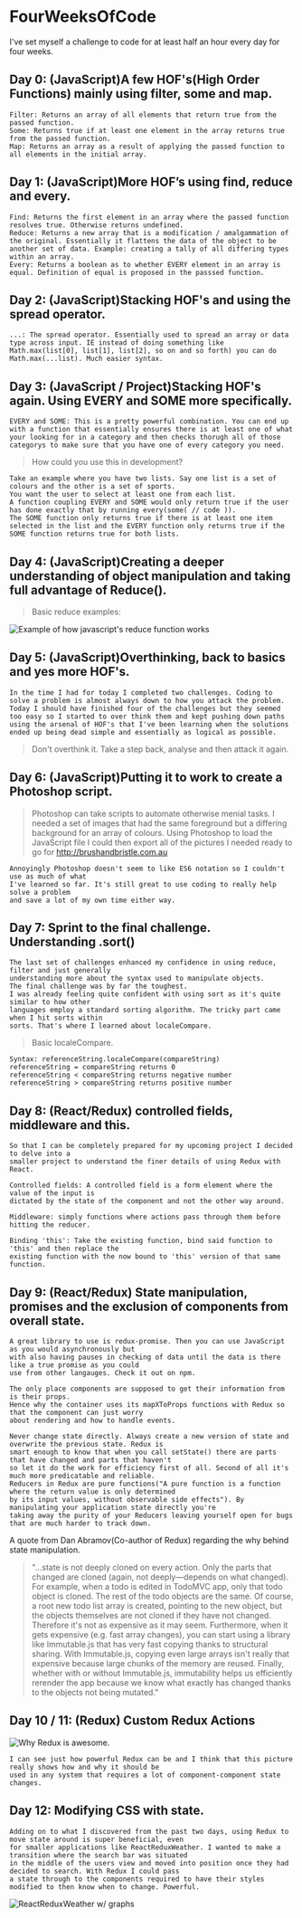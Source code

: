 # FourWeeksOfCode
I've set myself a challenge to code for at least half an hour every day for four weeks.

## Day 0: (JavaScript)A few HOF's(High Order Functions) mainly using filter, some and map.  


    Filter: Returns an array of all elements that return true from the passed function.  
    Some: Returns true if at least one element in the array returns true from the passed function.  
    Map: Returns an array as a result of applying the passed function to all elements in the initial array.  
    

## Day 1: (JavaScript)More HOF’s using find, reduce and every.  


    Find: Returns the first element in an array where the passed function resolves true. Otherwise returns undefined.  
    Reduce: Returns a new array that is a modification / amalgammation of the original. Essentially it flattens the data of the object to be another set of data. Example: creating a tally of all differing types within an array.  
    Every: Returns a boolean as to whether EVERY element in an array is equal. Definition of equal is proposed in the passsed function.   
    

## Day 2: (JavaScript)Stacking HOF's and using the spread operator.


    ...: The spread operator. Essentially used to spread an array or data type across input. IE instead of doing something like Math.max(list[0], list[1], list[2], so on and so forth) you can do Math.max(...list). Much easier syntax.
    
    
## Day 3: (JavaScript / Project)Stacking HOF's again. Using EVERY and SOME more specifically.


    EVERY and SOME: This is a pretty powerful combination. You can end up with a function that essentially ensures there is at least one of what your looking for in a category and then checks thorugh all of those categorys to make sure that you have one of every category you need. 
    
    
> How could you use this in development?


    Take an example where you have two lists. Say one list is a set of colours and the other is a set of sports.   
    You want the user to select at least one from each list.
    A function coupling EVERY and SOME would only return true if the user has done exactly that by running every(some( // code )). 
    The SOME function only returns true if there is at least one item selected in the list and the EVERY function only returns true if the SOME function returns true for both lists.
    
    
## Day 4: (JavaScript)Creating a deeper understanding of object manipulation and taking full advantage of Reduce().


> Basic reduce examples:


![Example of how javascript's reduce function works](https://raw.githubusercontent.com/CLLDesigns/FourWeeksOfCode/master/Resources/ReduceExample.jpg)


## Day 5: (JavaScript)Overthinking, back to basics and yes more HOF's.


    In the time I had for today I completed two challenges. Coding to solve a problem is almost always down to how you attack the problem. Today I should have finished four of the challenges but they seemed too easy so I started to over think them and kept pushing down paths using the arsenal of HOF's that I've been learning when the solutions ended up being dead simple and essentially as logical as possible. 


> Don't overthink it. Take a step back, analyse and then attack it again.


## Day 6: (JavaScript)Putting it to work to create a Photoshop script.


> Photoshop can take scripts to automate otherwise menial tasks.
  I needed a set of images that had the same foreground but a differing background for an array of colours.
  Using Photoshop to load the JavaScript file I could then export all of the pictures I needed
  ready to go for http://brushandbristle.com.au
  
  
    Annoyingly Photoshop doesn't seem to like ES6 notation so I couldn't use as much of what
    I've learned so far. It's still great to use coding to really help solve a problem
    and save a lot of my own time either way.
    
    
## Day 7: Sprint to the final challenge. Understanding .sort()


    The last set of challenges enhanced my confidence in using reduce, filter and just generally 
    understanding more about the syntax used to manipulate objects.
    The final challenge was by far the toughest.
    I was already feeling quite confident with using sort as it's quite similar to how other 
    languages employ a standard sorting algorithm. The tricky part came when I hit sorts within
    sorts. That's where I learned about localeCompare.
    
    
> Basic localeCompare. 
    
    
    Syntax: referenceString.localeCompare(compareString)
    referenceString = compareString returns 0
    referenceString < compareString returns negative number
    referenceString > compareString returns positive number


## Day 8: (React/Redux) controlled fields, middleware and this.


    So that I can be completely prepared for my upcoming project I decided to delve into a 
    smaller project to understand the finer details of using Redux with React.
    
    Controlled fields: A controlled field is a form element where the value of the input is 
    dictated by the state of the component and not the other way around.
    
    Middleware: simply functions where actions pass through them before hitting the reducer.
    
    Binding 'this': Take the existing function, bind said function to 'this' and then replace the
    existing function with the now bound to 'this' version of that same function.
    
    
## Day 9: (React/Redux) State manipulation, promises and the exclusion of components from overall state.
    
    
    A great library to use is redux-promise. Then you can use JavaScript as you would asynchronously but
    with also having pauses in checking of data until the data is there like a true promise as you could
    use from other langauges. Check it out on npm.
    
    The only place components are supposed to get their information from is their props.
    Hence why the container uses its mapXToProps functions with Redux so that the component can just worry
    about rendering and how to handle events.
    
    Never change state directly. Always create a new version of state and overwrite the previous state. Redux is
    smart enough to know that when you call setState() there are parts that have changed and parts that haven't
    so let it do the work for efficiency first of all. Second of all it's much more predicatable and reliable.
    Reducers in Redux are pure functions("A pure function is a function where the return value is only determined 
    by its input values, without observable side effects"). By manipulating your application state directly you're
    taking away the purity of your Reducers leaving yourself open for bugs that are much harder to track down.
    
    
A quote from Dan Abramov(Co-author of Redux) regarding the why behind state manipulation.
> "...state is not deeply cloned on every action. Only the parts that changed are cloned (again, not deeply—depends on what changed). For example, when a todo is edited in TodoMVC app, only that todo object is cloned. The rest of the todo objects are the same. Of course, a root new todo list array is created, pointing to the new object, but the objects themselves are not cloned if they have not changed. Therefore it's not as expensive as it may seem. Furthermore, when it gets expensive (e.g. fast array changes), you can start using a library like Immutable.js that has very fast copying thanks to structural sharing. With Immutable.js, copying even large arrays isn't really that expensive because large chunks of the memory are reused. Finally, whether with or without Immutable.js, immutability helps us efficiently rerender the app because we know what exactly has changed thanks to the objects not being mutated."

## Day 10 / 11: (Redux) Custom Redux Actions


![Why Redux is awesome.](https://raw.githubusercontent.com/CLLDesigns/FourWeeksOfCode/master/Resources/Redux.jpg)    

    I can see just how powerful Redux can be and I think that this picture really shows how and why it should be 
    used in any system that requires a lot of component-component state changes.
    
    
## Day 12: Modifying CSS with state.


    Adding on to what I discovered from the past two days, using Redux to move state around is super beneficial, even
    for smaller applications like ReactReduxWeather. I wanted to make a transition where the search bar was situated 
    in the middle of the users view and moved into position once they had decided to search. With Redux I could pass
    a state through to the components required to have their styles modified to then know when to change. Powerful.

![ReactReduxWeather w/ graphs](https://raw.githubusercontent.com/CLLDesigns/FourWeeksOfCode/master/Resources/withGraphs.jpg) 
